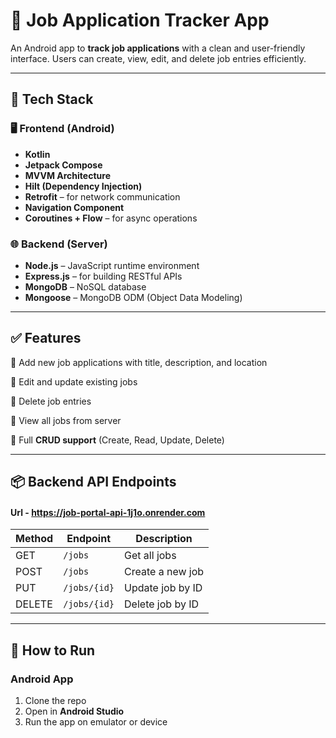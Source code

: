 # 📱 Job Application Tracker App

An Android app to **track job applications** with a clean and user-friendly interface. Users can create, view, edit, and delete job entries efficiently.

---

## 🔧 Tech Stack

### 🖥️ Frontend (Android)
- **Kotlin**
- **Jetpack Compose**
- **MVVM Architecture**
- **Hilt (Dependency Injection)**
- **Retrofit** – for network communication
- **Navigation Component**
- **Coroutines + Flow** – for async operations

### 🌐 Backend (Server)
- **Node.js** – JavaScript runtime environment
- **Express.js** – for building RESTful APIs
- **MongoDB** – NoSQL database
- **Mongoose** – MongoDB ODM (Object Data Modeling)

---

## ✅ Features

 🔹 Add new job applications with title, description, and location
 
 🔹 Edit and update existing jobs
 
 🔹 Delete job entries
 
 🔹 View all jobs from server
 
 🔹 Full **CRUD support** (Create, Read, Update, Delete)


---

## 📦 Backend API Endpoints

#### Url - https://job-portal-api-1j1o.onrender.com

| Method | Endpoint       | Description          |
|--------|----------------|----------------------|
| GET    | `/jobs`        | Get all jobs         |
| POST   | `/jobs`        | Create a new job     |
| PUT    | `/jobs/{id}`   | Update job by ID     |
| DELETE | `/jobs/{id}`   | Delete job by ID     |

---

## 🚀 How to Run

### Android App
1. Clone the repo
2. Open in **Android Studio**
3. Run the app on emulator or device

